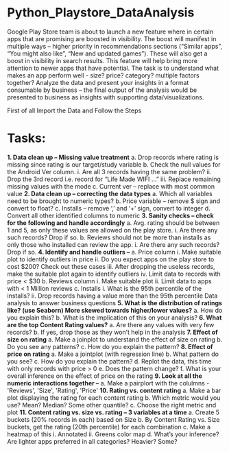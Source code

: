 # Python_Playstore_DataAnalysis
Google Play Store team is about to launch a new feature where in certain apps that are promising are boosted in visibility. The boost will manifest in multiple ways – higher priority in recommendations sections (“Similar apps”, “You might also like”, “New and updated games”). These will also get a boost in visibility in search results. This feature will help bring more attention to newer apps that have potential. The task is to understand what makes an app perform well - size? price? category? multiple factors together? Analyze the data and present your insights in a format consumable by business – the final output of the analysis would be presented to business as insights with supporting data/visualizations.

First of all Import the Data and Follow the Steps 
# Tasks:
**1. Data clean up – Missing value treatment**
     a. Drop records where rating is missing since rating is our target/study variable
     b. Check the null values for the Android Ver column.
        i. Are all 3 records having the same problem?
        ii. Drop the 3rd record i.e. record for “Life Made WIFI …”
        iii. Replace remaining missing values with the mode
     c. Current ver – replace with most common value
**2. Data clean up – correcting the data types**
    a. Which all variables need to be brought to numeric types?
    b. Price variable – remove $ sign and convert to float?
    c. Installs – remove ‘,’ and ‘+’ sign, convert to integer
    d. Convert all other identified columns to numeric
**3. Sanity checks – check for the following and handle accordingly**
    a. Avg. rating should be between 1 and 5, as only these values are allowed on the play
       store.
         i. Are there any such records? Drop if so.
    b. Reviews should not be more than installs as only those who installed can review the
        app.
         i. Are there any such records? Drop if so.
**4. Identify and handle outliers –**
    a. Price column
         i. Make suitable plot to identify outliers in price
        ii. Do you expect apps on the play store to cost $200? Check out these cases
        iii. After dropping the useless records, make the suitable plot again to identify
            outliers
        iv. Limit data to records with price < $30
    b. Reviews column
         i. Make suitable plot
         ii. Limit data to apps with < 1 Million reviews
    c. Installs
        i. What is the 95th percentile of the installs?
        ii. Drop records having a value more than the 95th percentile
            Data analysis to answer business questions 
**5. What is the distribution of ratings like? (use Seaborn) More skewed towards higher/lower
values?**
         a. How do you explain this?
         b. What is the implication of this on your analysis?
**6. What are the top Content Rating values?**
        a. Are there any values with very few records?
        b. If yes, drop those as they won’t help in the analysis
**7. Effect of size on rating**
        a. Make a joinplot to understand the effect of size on rating
        b. Do you see any patterns?
        c. How do you explain the pattern?
**8. Effect of price on rating**
         a. Make a jointplot (with regression line)
         b. What pattern do you see?
         c. How do you explain the pattern?
         d. Replot the data, this time with only records with price > 0
         e. Does the pattern change?
         f. What is your overall inference on the effect of price on the rating
**9. Look at all the numeric interactions together –**
        a. Make a pairplort with the colulmns - 'Reviews', 'Size', 'Rating', 'Price'
**10. Rating vs. content rating**
        a. Make a bar plot displaying the rating for each content rating
        b. Which metric would you use? Mean? Median? Some other quantile?
        c. Choose the right metric and plot
**11. Content rating vs. size vs. rating – 3 variables at a time**
       a. Create 5 buckets (20% records in each) based on Size
       b. By Content Rating vs. Size buckets, get the rating (20th percentile) for each
          combination
       c. Make a heatmap of this
            i. Annotated
            ii. Greens color map
      d. What’s your inference? Are lighter apps preferred in all categories? Heavier? Some?
